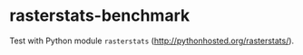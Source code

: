 # rasterstats-benchmark

Test with Python module ``rasterstats`` (http://pythonhosted.org/rasterstats/).
